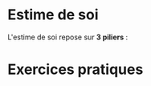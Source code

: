 <!-- Title: Estime de soi
     Menu: Pour les psychologues / Estime de soi
     Description: Fiche sur l'estime de soi -->

# Estime de soi

L'estime de soi repose sur **3 piliers** :

<object class="schema" type="image/svg+xml" data="{{ ASSET psycho/estime1.svg }}"></object>

# Exercices pratiques

<object class="schema" type="image/svg+xml" data="{{ ASSET psycho/estime2.svg }}"></object>
